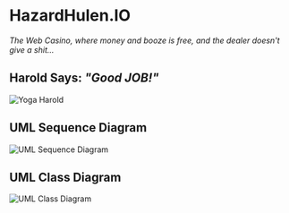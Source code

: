 # HazardHulen.IO
_The Web Casino, where money and booze is free, and the dealer doesn't give a shit..._

## Harold Says: _"Good JOB!"_
![Yoga Harold](https://github.com/DrBumlehund/off_the_books/blob/master/Fun/84890881.jpg "Yoga Harold")


## UML Sequence Diagram
![UML Sequence Diagram](https://github.com/DrBumlehund/off_the_books/blob/master/Documentation/sequence.png "UML Sequence Diagram")

## UML Class Diagram
![UML Class Diagram](https://github.com/DrBumlehund/off_the_books/blob/master/Documentation/ClassDiag.png "UML Class Diagram")
